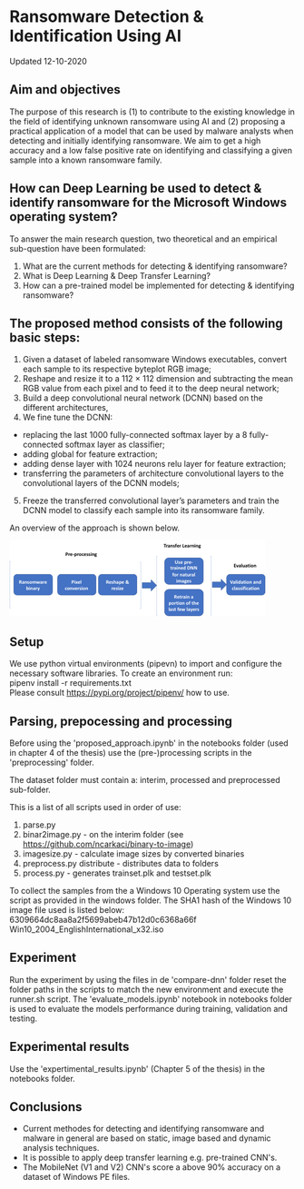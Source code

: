 # Ransomware Detection & Identification Using AI
Updated 12-10-2020
## Aim and objectives
The purpose of this research is (1) to contribute to the existing knowledge in the field of identifying unknown ransomware using AI and (2) proposing a practical application of a model that can be used by malware analysts when detecting and initially identifying ransomware.
We aim to get a high accuracy and a low false positive rate on identifying and classifying a given sample into a known ransomware family.

## How can Deep Learning be used to detect & identify ransomware for the Microsoft Windows operating system?

To answer the main research question, two theoretical and an empirical sub-question have been formulated:

1.	What are the current methods for detecting & identifying ransomware?
2.	What is Deep Learning & Deep Transfer Learning?
3.	How can a pre-trained model be implemented for detecting & identifying ransomware?

## The proposed method consists of the following basic steps:
1) Given a dataset of labeled ransomware Windows executables, convert each sample to its respective byteplot RGB image;
2) Reshape and resize it to a 112 × 112 dimension and subtracting the mean RGB value from each pixel and to feed it to the deep neural network;
3) Build a deep convolutional neural network (DCNN) based on the different architectures,
4) We fine tune the DCNN:
- replacing the last 1000 fully-connected softmax layer by a 8 fully-connected softmax layer as classifier;
- adding global for feature extraction;
- adding dense layer with 1024 neurons relu layer for feature extraction;
- transferring the parameters of architecture convolutional layers to the convolutional layers of the DCNN models;
5) Freeze the transferred convolutional layer’s parameters and train the DCNN model to classify each sample into its ransomware family.

An overview of the approach is shown below.

![title](notebooks/media/approach.png)

## Setup
We use python virtual environments (pipevn) to import and configure the necessary software libraries.
To create an environment run: \
pipenv install -r requirements.txt \
Please consult https://pypi.org/project/pipenv/ how to use.

## Parsing, prepocessing and processing
Before using the 'proposed_approach.ipynb' in the notebooks folder (used in chapter 4 of the thesis) use the (pre-)processing scripts in the 'preprocessing' folder.

The dataset folder must contain a: interim, processed and preprocessed sub-folder.

This is a list of all scripts used in order of use:
1) parse.py
2) binar2image.py - on the interim folder (see https://github.com/ncarkaci/binary-to-image)
3) imagesize.py - calculate image sizes by converted binaries
4) preprocess.py distribute - distributes data to folders
5) process.py - generates trainset.plk and testset.plk

To collect the samples from the a Windows 10 Operating system use the script as provided in the windows folder. The SHA1 hash of the Windows 10 image file used is listed below:
6309664dc8aa8a2f5699abeb47b12d0c6368a66f  Win10_2004_EnglishInternational_x32.iso

## Experiment
Run the experiment by using the files in de 'compare-dnn' folder
reset the folder paths in the scripts to match the new environment and execute the runner.sh script.
The 'evaluate_models.ipynb' notebook in notebooks folder is used to evaluate the models performance during training, validation and testing.

## Experimental results
Use the 'expertimental_results.ipynb' (Chapter 5 of the thesis) in the notebooks folder.

## Conclusions
- Current methodes for detecting and identifying ransomware and malware in general are based on static, image based and dynamic analysis techniques.
- It is possible to apply deep transfer learning e.g. pre-trained CNN's.
- The MobileNet (V1 and V2) CNN's score a above 90% accuracy on a dataset of Windows PE files.
